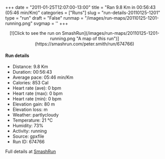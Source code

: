 +++
date = "2011-01-25T12:07:00-13:00"
title = "Ran 9.8 Km in 00:56:43 (05:46 min/Km)"
categories = ["Runs"]
slug = "run-details-20110125-1201"
type = "run"
draft = "False"
runmap = "/images/run-maps/20110125-1201-running.png"
svgmap = '<polyline points="0 60, 1 60, 3 58, 10 50, 18 48, 22 49, 23 49, 26 45, 31 45, 39 45, 41 45, 45 46, 53 53, 55 54, 58 55, 62 56, 66 56, 73 55, 79 53, 82 51, 93 53, 95 52, 100 48, 97 44, 97 40, 97 44, 100 48, 95 52, 92 53, 89 52, 80 52, 75 55, 68 57, 62 57, 59 56, 55 55, 44 46, 27 44, 25 47, 23 49, 21 49, 19 48">'
+++



<!--more-->

<center>
[![Click to see the run on SmashRun](/images/run-maps/20110125-1201-running.png "A map of this run")](https://smashrun.com/peter.smith/run/674766)
</center>

#### Run details

* Distance: 9.8 Km
* Duration: 00:56:43
* Average pace: 05:46 min/Km
* Calories: 853 Cal
* Heart rate (ave): 0 bpm
* Heart rate (max): 0 bpm
* Heart rate (min): 0 bpm
* Elevation gain: 80 m
* Elevation loss:  m
* Weather: partlycloudy
* Temperature: 21 &deg;C
* Humidity: 73%
* Activity: running
* Source: gpxfile
* Run ID: 674766

Full details at [SmashRun](https://smashrun.com/peter.smith/run/674766)